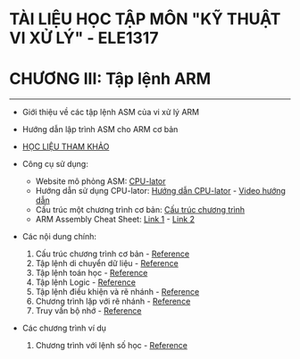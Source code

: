 # TÀI LIỆU HỌC TẬP MÔN "KỸ THUẬT VI XỬ LÝ" - ELE1317
# CHƯƠNG III: Tập lệnh ARM
---
- Giới thiệu về các tập lệnh ASM của vi xử lý ARM
- Hướng dẫn lập trình ASM cho ARM cơ bản

- [HỌC LIỆU THAM KHẢO](./../Materials/Chuong%202_Vi%20xu%20ly%20ARM.pdf)
- Công cụ sử dụng:
    - Website mô phỏng ASM: [CPU-lator](https://cpulator.01xz.net/)
    - Hướng dẫn sử dụng CPU-lator: [Hướng dẫn CPU-lator](./1.%20CPU%20Lator/) - [Video hướng dẫn]()
    - Cấu trúc một chương trình cơ bản: [Cấu trúc chương trình](./3.1.Basic%20Program/)
    - ARM Assembly Cheat Sheet: [Link 1](/Chapter%203/2.%20Documents/arm-cheatsheet.pdf) - [Link 2](/Chapter%203/2.%20Documents/ARMv7-cheat-sheet.pdf)
- Các nội dung chính:
    1. Cấu trúc chương trình cơ bản - [Reference](./3.1.Basic%20Program/)
    1. Tập lệnh di chuyển dữ liệu - [Reference]()
    1. Tập lệnh toán học - [Reference]()
    1. Tập lệnh Logic - [Reference](./3.2.%20Logical/)
    1. Tập lệnh điều khiện và rẽ nhánh - [Reference](./3.3.%20Condition%20and%20Branch/)
    1. Chương trình lặp với rẽ nhánh - [Reference](./3.4.%20Loop%20with%20Branch/)
    1. Truy vấn bộ nhớ - [Reference](./3.5.%20Memory/)
- Các chương trình ví dụ
    1. Chương trình với lệnh số học - [Reference](./3.6.%20Example%2001%20-%20Add/)